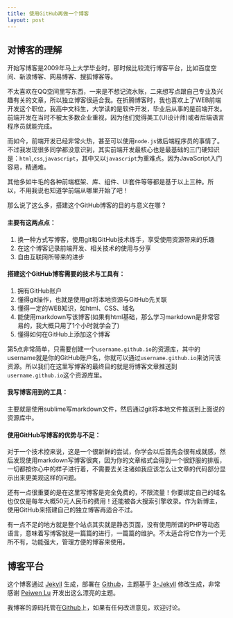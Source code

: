 ```yaml
---
title: 使用GitHub再做一个博客
layout: post
---
```


## 对博客的理解

开始写博客是2009年马上大学毕业时，那时候比较流行博客平台，比如百度空间、新浪博客、网易博客、搜狐博客等。

不太喜欢在QQ空间里写东西，一来是不想记流水账，二来想写点跟自己专业及兴趣有关的文章，所以独立博客很适合我。在折腾博客时，我也喜欢上了WEB前端开发这个职位，我高中文科生，大学读的是软件开发，毕业后从事的是前端开发。前端开发在当时不被太多数企业重视，因为他们觉得美工(UI设计师)或者后端语言程序员就能完成。

而如今，前端开发已经非常火热，甚至可以使用`node.js`做后端程序员的事情了。不过我发现很多同学都没意识到，其实前端开发最核心也是最基础的三门硬知识是：`html`,`css`,`javascript`，其中又以`javascript`为重难点。因为JavaScript入门容易，精通难。

其他多如牛毛的各种前端框架、库、组件、UI套件等等都是基于以上三种。所以，不用我说也知道学前端从哪里开始了吧！

那么说了这么多，搭建这个GitHub博客的目的与意义在哪？

#### 主要有这两点点：

1. 换一种方式写博客，使用git和GitHub技术练手，享受使用资源带来的乐趣
2. 在这个博客记录前端开发、相关技术的使用与分享
3. 自由互联网所带来的进步

#### 搭建这个GitHub博客需要的技术与工具有：

1. 拥有GitHub账户
2. 懂得git操作，也就是使用git将本地资源与GitHub先关联
3. 懂得一定的WEB知识，如html、CSS、域名
4. 能使用markdown写该博客(如果有html基础，那么学习markdown是非常容易的，我大概只用了1个小时就学会了)
5. 懂得如何在GitHub上添加这个博客

第5点非常简单，只需要创建一个`username.github.io`的资源库，其中的username就是你的GitHub账户名，你就可以通过`username.github.io`来访问该资源。所以我们在这里写博客的最终目的就是将博客文章推送到`username.github.io`这个资源库里。

#### 我写博客用到的工具：

主要就是使用sublime写markdown文件，然后通过git将本地文件推送到上面说的资源库中。

#### 使用GitHub写博客的优势与不足：

对于一个技术控来说，这是一个很新鲜的尝试，你学会以后首先会很有成就感，然后发现使用markdown写博客很爽，因为你的文章格式会得到一个很舒服的排版，一切都按你心中的样子进行着，不需要去关注诸如我应该怎么让文章的代码部分显示出来更美观这样的问题。

还有一点很重要的是在这里写博客是完全免费的，不限流量！你要绑定自己的域名也仅仅是每年大概50元人民币的费用！还能被各大搜索引擎收录。作为新博主，使用GitHub来搭建自己的独立博客再适合不过。

有一点不足的地方就是整个站点其实就是静态页面，没有使用所谓的PHP等动态语言，意味着写博客就是一篇篇的进行，一篇篇的维护。不太适合将它作为一个无所不有，功能强大，管理方便的博客来使用。


## 博客平台

这个博客通过 [Jekyll](http://jekyllrb.com/) 生成，部署在 [Github](https://pages.github.com)，主题基于 [3-Jekyll](https://github.com/P233/3-Jekyll) 修改生成，非常感谢 [Peiwen Lu](https://github.com/P233) 开发出这么漂亮的主题。

我博客的源码托管在[Github](https://github.com/suyan/suyan.github.io)上，如果有任何改进意见，欢迎讨论。
